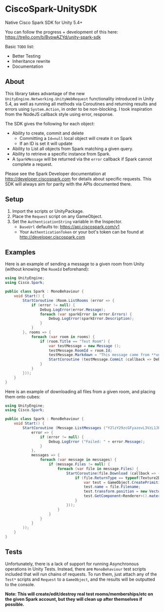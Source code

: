 # CiscoSpark-UnitySDK
Native Cisco Spark SDK for Unity 5.4+

You can follow the progress + development of this here: https://trello.com/b/BvpwAZYd/unity-spark-sdk

Basic `TODO` list:
- Better Testing
- Inheritance rewrite
- Documentation


## About
This library takes advantage of the new `UnityEngine.Networking.UnityWebRequest` functionality introduced in Unity 5.4, as well as running all methods via Coroutines and returning results and errors using `System.Action`, in order to be non-blocking. I took inspiration from the NodeJS callback style using error, response.

The SDK gives the following for each object:

- Ability to create, commit and delete
    - Committing a `Id=null` local object will create it on Spark
    - If an ID is set it will update
- Ability to List all objects from Spark matching a given query.
- Ability to retrieve a specific instance from Spark.
- A `SparkMessage` will be returned via the `error` callback if Spark cannot complete a request.

Please see the Spark Developer documentation at http://developer.ciscospark.com for details about specific requests. This SDK will always aim for parity with the APIs documented there.

## Setup
1. Import the scripts or UnityPackage.
2. Place the `Request` script on any GameObject.
3. Set the `AuthenticationString` variable in the Inspector.
    - `BaseUrl` defaults to: https://api.ciscospark.com/v1
    - Your `AuthenticationToken` or your bot's token can be found at http://developer.ciscospark.com

## Examples
Here is an example of sending a message to a given room from Unity (without knowing the `RoomId` beforehand):

```c#
using UnityEngine;
using Cisco.Spark;

public class Spark : MonoBehaviour {
	void Start() {
		StartCoroutine (Room.ListRooms (error => {
			if (error != null) {
				Debug.LogError(error.Message);
				foreach (var sparkError in error.Errors) {
					Debug.LogError(sparkError.Description);
				}
			}
		}, rooms => {
			foreach (var room in rooms) {
				if (room.Title == "Test Room") {
					var testMessage = new Message ();
					testMessage.RoomId = room.Id;
					testMessage.Markdown = "This message came from **unity**";
					StartCoroutine (testMessage.Commit (callback => Debug.Log ("Created message: " + testMessage.Id)));
				}
			}
		}));
	}
}
```

Here is an example of downloading all files from a given room, and placing them onto cubes:

```c#
using UnityEngine;
using Cisco.Spark;

public class Spark : MonoBehaviour {
	void Start() {
		StartCoroutine (Message.ListMessages ("Y2lzY29zcGFyazovL3VzL1JPT00vMzFhOTVkYTAtZjgwYi0xMWU1LWIyMjgtNTk1Mjc3YjMwNDli",
			error => {
				if (error != null) {
					Debug.LogError ("Failed: " + error.Message);
				}
			},
			messages => {
				foreach (var message in messages) {
					if (message.Files != null) {
						foreach (var file in message.Files) {
							StartCoroutine(file.Download (callback => {
								if (file.ReturnType == typeof(Texture2D)) {
									var test = GameObject.CreatePrimitive (PrimitiveType.Cube);
									test.name = file.Filename;
									test.transform.position = new Vector3(Random.Range (0, 25), Random.Range (0, 25), Random.Range (0, 25));
									test.GetComponent<Renderer>().material.mainTexture = callback as Texture2D;
								}
							}));
						}
					}
				}
			}
		));
	}
}
```

## Tests
Unfortunately, there is a lack of support for running Asynchronous operations in Unity Tests. Instead, there are `MonoBehaviour` test scripts included that will run chains of requests. To run them, just attach any of the `Test*` scripts and `Request` to a `GameObject`, and the results will be outputted to the console.

**Note: This will create/edit/destroy real test rooms/memberships/etc on the given Spark account, but they will clean up after themselves if possible.**
